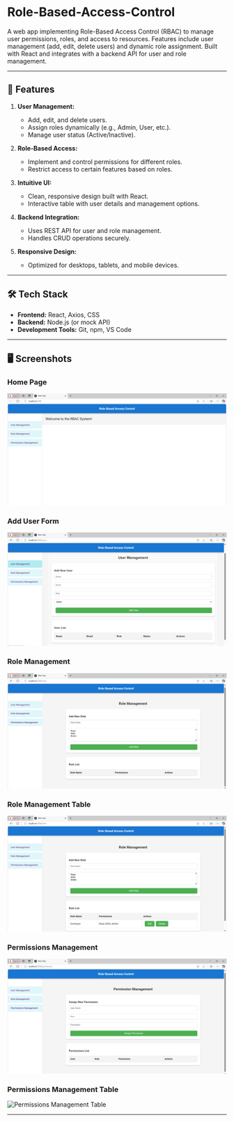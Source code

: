# Role-Based-Access-Control

A web app implementing Role-Based Access Control (RBAC) to manage user permissions, roles, and access to resources. Features include user management (add, edit, delete users) and dynamic role assignment. Built with React and integrates with a backend API for user and role management.

---

## 🚀 **Features**

1. **User Management:**
   - Add, edit, and delete users.
   - Assign roles dynamically (e.g., Admin, User, etc.).
   - Manage user status (Active/Inactive).

2. **Role-Based Access:**
   - Implement and control permissions for different roles.
   - Restrict access to certain features based on roles.

3. **Intuitive UI:**
   - Clean, responsive design built with React.
   - Interactive table with user details and management options.

4. **Backend Integration:**
   - Uses REST API for user and role management.
   - Handles CRUD operations securely.

5. **Responsive Design:**
   - Optimized for desktops, tablets, and mobile devices.

---

## 🛠️ **Tech Stack**

- **Frontend:** React, Axios, CSS
- **Backend:** Node.js (or mock API)
- **Development Tools:** Git, npm, VS Code

---
## 🖥️ **Screenshots**

### **Home Page**
![Home Page](src/outputs/home.png)

### **Add User Form**
![User Management](src/outputs/um.png)

### **Role Management**
![Role Management](src/outputs/rm.png)

### **Role Management Table**
![Role Management Table](src/outputs/rm1.png)

### **Permissions Management**
![Permissions Management](src/outputs/pm.png)

### **Permissions Management Table**
![Permissions Management Table](src/outputs/pm1.png)


---



